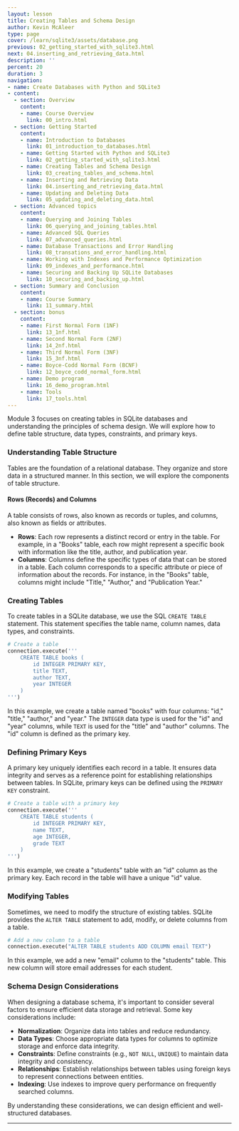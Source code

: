 ```yaml
---
layout: lesson
title: Creating Tables and Schema Design
author: Kevin McAleer
type: page
cover: /learn/sqlite3/assets/database.png
previous: 02_getting_started_with_sqlite3.html
next: 04.inserting_and_retrieving_data.html
description: ''
percent: 20
duration: 3
navigation:
- name: Create Databases with Python and SQLite3
- content:
  - section: Overview
    content:
    - name: Course Overview
      link: 00_intro.html
  - section: Getting Started
    content:
    - name: Introduction to Databases
      link: 01_introduction_to_databases.html
    - name: Getting Started with Python and SQLite3
      link: 02_getting_started_with_sqlite3.html
    - name: Creating Tables and Schema Design
      link: 03_creating_tables_and_schema.html
    - name: Inserting and Retrieving Data
      link: 04.inserting_and_retrieving_data.html
    - name: Updating and Deleting Data
      link: 05_updating_and_deleting_data.html
  - section: Advanced topics
    content:
    - name: Querying and Joining Tables
      link: 06_querying_and_joining_tables.html
    - name: Advanced SQL Queries
      link: 07_advanced_queries.html
    - name: Database Transactions and Error Handling
      link: 08_transations_and_error_handling.html
    - name: Working with Indexes and Performance Optimization
      link: 09_indexes_and_performance.html
    - name: Securing and Backing Up SQLite Databases
      link: 10_securing_and_backing_up.html
  - section: Summary and Conclusion
    content:
    - name: Course Summary
      link: 11_summary.html
  - section: bonus
    content:
    - name: First Normal Form (1NF)
      link: 13_1nf.html
    - name: Second Normal Form (2NF)
      link: 14_2nf.html
    - name: Third Normal Form (3NF)
      link: 15_3nf.html
    - name: Boyce-Codd Normal Form (BCNF)
      link: 12_boyce_codd_normal_form.html
    - name: Demo program
      link: 16_demo_program.html
    - name: Tools
      link: 17_tools.html
---
```



Module 3 focuses on creating tables in SQLite databases and understanding the principles of schema design. We will explore how to define table structure, data types, constraints, and primary keys.

### Understanding Table Structure

Tables are the foundation of a relational database. They organize and store data in a structured manner. In this section, we will explore the components of table structure.

#### Rows (Records) and Columns

A table consists of rows, also known as records or tuples, and columns, also known as fields or attributes.

- **Rows**: Each row represents a distinct record or entry in the table. For example, in a "Books" table, each row might represent a specific book with information like the title, author, and publication year.
- **Columns**: Columns define the specific types of data that can be stored in a table. Each column corresponds to a specific attribute or piece of information about the records. For instance, in the "Books" table, columns might include "Title," "Author," and "Publication Year."

### Creating Tables

To create tables in a SQLite database, we use the SQL `CREATE TABLE` statement. This statement specifies the table name, column names, data types, and constraints.

```python
# Create a table
connection.execute('''
    CREATE TABLE books (
        id INTEGER PRIMARY KEY,
        title TEXT,
        author TEXT,
        year INTEGER
    )
''')
```

In this example, we create a table named "books" with four columns: "id," "title," "author," and "year." The `INTEGER` data type is used for the "id" and "year" columns, while `TEXT` is used for the "title" and "author" columns. The "id" column is defined as the primary key.

### Defining Primary Keys

A primary key uniquely identifies each record in a table. It ensures data integrity and serves as a reference point for establishing relationships between tables. In SQLite, primary keys can be defined using the `PRIMARY KEY` constraint.

```python
# Create a table with a primary key
connection.execute('''
    CREATE TABLE students (
        id INTEGER PRIMARY KEY,
        name TEXT,
        age INTEGER,
        grade TEXT
    )
''')
```

In this example, we create a "students" table with an "id" column as the primary key. Each record in the table will have a unique "id" value.

### Modifying Tables

Sometimes, we need to modify the structure of existing tables. SQLite provides the `ALTER TABLE` statement to add, modify, or delete columns from a table.

```python
# Add a new column to a table
connection.execute("ALTER TABLE students ADD COLUMN email TEXT")
```

In this example, we add a new "email" column to the "students" table. This new column will store email addresses for each student.

### Schema Design Considerations

When designing a database schema, it's important to consider several factors to ensure efficient data storage and retrieval. Some key considerations include:

- **Normalization**: Organize data into tables and reduce redundancy.
- **Data Types**: Choose appropriate data types for columns to optimize storage and enforce data integrity.
- **Constraints**: Define constraints (e.g., `NOT NULL`, `UNIQUE`) to maintain data integrity and consistency.
- **Relationships**: Establish relationships between tables using foreign keys to represent connections between entities.
- **Indexing**: Use indexes to improve query performance on frequently searched columns.

By understanding these considerations, we can design efficient and well-structured databases.

---

